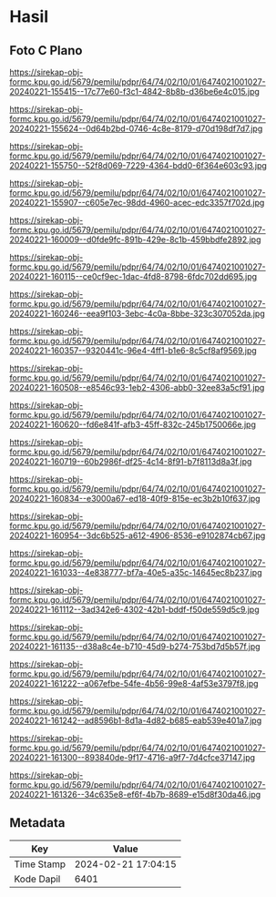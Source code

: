 # Hasil

## Foto C Plano

https://sirekap-obj-formc.kpu.go.id/5679/pemilu/pdpr/64/74/02/10/01/6474021001027-20240221-155415--17c77e60-f3c1-4842-8b8b-d36be6e4c015.jpg

https://sirekap-obj-formc.kpu.go.id/5679/pemilu/pdpr/64/74/02/10/01/6474021001027-20240221-155624--0d64b2bd-0746-4c8e-8179-d70d198df7d7.jpg

https://sirekap-obj-formc.kpu.go.id/5679/pemilu/pdpr/64/74/02/10/01/6474021001027-20240221-155750--52f8d069-7229-4364-bdd0-6f364e603c93.jpg

https://sirekap-obj-formc.kpu.go.id/5679/pemilu/pdpr/64/74/02/10/01/6474021001027-20240221-155907--c605e7ec-98dd-4960-acec-edc3357f702d.jpg

https://sirekap-obj-formc.kpu.go.id/5679/pemilu/pdpr/64/74/02/10/01/6474021001027-20240221-160009--d0fde9fc-891b-429e-8c1b-459bbdfe2892.jpg

https://sirekap-obj-formc.kpu.go.id/5679/pemilu/pdpr/64/74/02/10/01/6474021001027-20240221-160115--ce0cf9ec-1dac-4fd8-8798-6fdc702dd695.jpg

https://sirekap-obj-formc.kpu.go.id/5679/pemilu/pdpr/64/74/02/10/01/6474021001027-20240221-160246--eea9f103-3ebc-4c0a-8bbe-323c307052da.jpg

https://sirekap-obj-formc.kpu.go.id/5679/pemilu/pdpr/64/74/02/10/01/6474021001027-20240221-160357--9320441c-96e4-4ff1-b1e6-8c5cf8af9569.jpg

https://sirekap-obj-formc.kpu.go.id/5679/pemilu/pdpr/64/74/02/10/01/6474021001027-20240221-160508--e8546c93-1eb2-4306-abb0-32ee83a5cf91.jpg

https://sirekap-obj-formc.kpu.go.id/5679/pemilu/pdpr/64/74/02/10/01/6474021001027-20240221-160620--fd6e841f-afb3-45ff-832c-245b1750066e.jpg

https://sirekap-obj-formc.kpu.go.id/5679/pemilu/pdpr/64/74/02/10/01/6474021001027-20240221-160719--60b2986f-df25-4c14-8f91-b7f8113d8a3f.jpg

https://sirekap-obj-formc.kpu.go.id/5679/pemilu/pdpr/64/74/02/10/01/6474021001027-20240221-160834--e3000a67-ed18-40f9-815e-ec3b2b10f637.jpg

https://sirekap-obj-formc.kpu.go.id/5679/pemilu/pdpr/64/74/02/10/01/6474021001027-20240221-160954--3dc6b525-a612-4906-8536-e9102874cb67.jpg

https://sirekap-obj-formc.kpu.go.id/5679/pemilu/pdpr/64/74/02/10/01/6474021001027-20240221-161033--4e838777-bf7a-40e5-a35c-14645ec8b237.jpg

https://sirekap-obj-formc.kpu.go.id/5679/pemilu/pdpr/64/74/02/10/01/6474021001027-20240221-161112--3ad342e6-4302-42b1-bddf-f50de559d5c9.jpg

https://sirekap-obj-formc.kpu.go.id/5679/pemilu/pdpr/64/74/02/10/01/6474021001027-20240221-161135--d38a8c4e-b710-45d9-b274-753bd7d5b57f.jpg

https://sirekap-obj-formc.kpu.go.id/5679/pemilu/pdpr/64/74/02/10/01/6474021001027-20240221-161222--a067efbe-54fe-4b56-99e8-4af53e3797f8.jpg

https://sirekap-obj-formc.kpu.go.id/5679/pemilu/pdpr/64/74/02/10/01/6474021001027-20240221-161242--ad8596b1-8d1a-4d82-b685-eab539e401a7.jpg

https://sirekap-obj-formc.kpu.go.id/5679/pemilu/pdpr/64/74/02/10/01/6474021001027-20240221-161300--893840de-9f17-4716-a9f7-7d4cfce37147.jpg

https://sirekap-obj-formc.kpu.go.id/5679/pemilu/pdpr/64/74/02/10/01/6474021001027-20240221-161326--34c635e8-ef6f-4b7b-8689-e15d8f30da46.jpg


## Metadata

| Key        | Value               |
| ---------- | ------------------- |
| Time Stamp | 2024-02-21 17:04:15 |
| Kode Dapil | 6401                |



